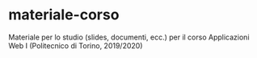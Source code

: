 # materiale-corso
Materiale per lo studio (slides, documenti, ecc.) per il corso Applicazioni Web I (Politecnico di Torino, 2019/2020)
